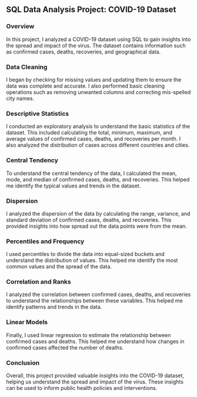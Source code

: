## SQL Data Analysis Project: COVID-19 Dataset

### Overview
In this project, I analyzed a COVID-19 dataset using SQL to gain insights into the spread and impact of the virus. The dataset contains information such as confirmed cases, deaths, recoveries, and geographical data.

### Data Cleaning
I began by checking for missing values and updating them to ensure the data was complete and accurate. I also performed basic cleaning operations such as removing unwanted columns and correcting mis-spelled city names.

### Descriptive Statistics
I conducted an exploratory analysis to understand the basic statistics of the dataset. This included calculating the total, minimum, maximum, and average values of confirmed cases, deaths, and recoveries per month. I also analyzed the distribution of cases across different countries and cities.

### Central Tendency
To understand the central tendency of the data, I calculated the mean, mode, and median of confirmed cases, deaths, and recoveries. This helped me identify the typical values and trends in the dataset.

### Dispersion
I analyzed the dispersion of the data by calculating the range, variance, and standard deviation of confirmed cases, deaths, and recoveries. This provided insights into how spread out the data points were from the mean.

### Percentiles and Frequency
I used percentiles to divide the data into equal-sized buckets and understand the distribution of values. This helped me identify the most common values and the spread of the data.

### Correlation and Ranks
I analyzed the correlation between confirmed cases, deaths, and recoveries to understand the relationships between these variables. This helped me identify patterns and trends in the data.

### Linear Models
Finally, I used linear regression to estimate the relationship between confirmed cases and deaths. This helped me understand how changes in confirmed cases affected the number of deaths.

### Conclusion
Overall, this project provided valuable insights into the COVID-19 dataset, helping us understand the spread and impact of the virus. These insights can be used to inform public health policies and interventions.
